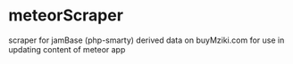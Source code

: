 meteorScraper
=============

scraper for jamBase (php-smarty) derived data on buyMziki.com for use in updating content of meteor app
